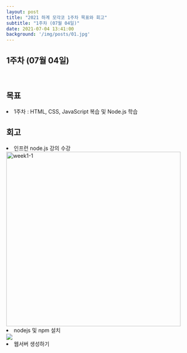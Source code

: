 ```yaml
---
layout: post
title: "2021 하계 모각코 1주차 목표와 회고"
subtitle: "1주차 (07월 04일)"
date: 2021-07-04 13:41:00
background: '/img/posts/01.jpg'
---
```

<h2>1주차 (07월 04일)</h2><br>
<h2 class="section-heading">목표</h2>

<p><li>1주차 : HTML, CSS, JavaScript 복습 및 Node.js 학습</li></p>



<h2 class="section-heading">회고</h2>

<p>
<li>인프런 node.js 강의 수강</li>
<img width="462" alt="week1-1" src="https://user-images.githubusercontent.com/73513965/124377025-c888e100-dce4-11eb-8db3-c4807ed066cc.png">  

<li>nodejs 및 npm 설치</li>
<img src="https://user-images.githubusercontent.com/73513965/124377320-5e713b80-dce6-11eb-8994-8674a2d921d9.png">

<li>웹서버 생성하기</li>

</p>
